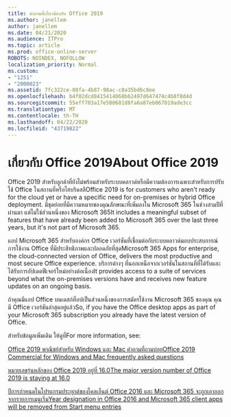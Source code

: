 ```yaml
---
title: คําถามที่เกี่ยวข้องกับ Office 2019
ms.author: janellem
author: janellem
ms.date: 04/21/2020
ms.audience: ITPro
ms.topic: article
ms.prod: office-online-server
ROBOTS: NOINDEX, NOFOLLOW
localization_priority: Normal
ms.custom:
- "1251"
- "2000023"
ms.assetid: 7fc322ce-08fa-4b87-98ac-c8a35bd6c8ee
ms.openlocfilehash: b4f02dcd8415414068b62497d647474c4b8f8d4d
ms.sourcegitcommit: 55eff703a17e500681d8fa6a87eb067019ade3cc
ms.translationtype: MT
ms.contentlocale: th-TH
ms.lasthandoff: 04/22/2020
ms.locfileid: "43719822"
---
```

# <a name="about-office-2019"></a><span data-ttu-id="95fca-102">เกี่ยวกับ Office 2019</span><span class="sxs-lookup"><span data-stu-id="95fca-102">About Office 2019</span></span>

<span data-ttu-id="95fca-103">Office 2019 สําหรับลูกค้าที่ยังไม่พร้อมสําหรับระบบคลาวด์หรือมีความต้องการเฉพาะสําหรับการปรับใช้ Office ในสถานที่หรือไฮบริดสลี</span><span class="sxs-lookup"><span data-stu-id="95fca-103">Office 2019 is for customers who aren't ready for the cloud yet or have a specific need for on-premises or hybrid Office deployment.</span></span> <span data-ttu-id="95fca-104">มีชุดย่อยที่มีความหมายของคุณลักษณะที่เพิ่มลงใน Microsoft 365 ในช่วงสามปีที่ผ่านมา แต่ไม่ใช่ส่วนหนึ่งของ Microsoft 365</span><span class="sxs-lookup"><span data-stu-id="95fca-104">It includes a meaningful subset of features that have already been added to Microsoft 365 over the last three years, but it's not part of Microsoft 365.</span></span>
  
<span data-ttu-id="95fca-105">แอป Microsoft 365 สําหรับองค์กร Office เวอร์ชันที่เชื่อมต่อกับระบบคลาวด์มอบประสบการณ์การใช้งาน Office ที่มีประสิทธิภาพและปลอดภัยที่สุด</span><span class="sxs-lookup"><span data-stu-id="95fca-105">Microsoft 365 Apps for enterprise, the cloud-connected version of Office, delivers the most productive and most secure Office experience.</span></span> <span data-ttu-id="95fca-106">บริการต่างๆ ที่นอกเหนือจากเวอร์ชันในสถานที่ที่ได้รับและได้รับการอัปเดตฟีเจอร์ใหม่อย่างต่อเนื่อง</span><span class="sxs-lookup"><span data-stu-id="95fca-106">It provides access to a suite of services beyond what the on-premises versions have and receives new feature updates on an ongoing basis.</span></span>
  
<span data-ttu-id="95fca-107">ถ้าคุณมีแอป Office บนเดสก์ท็อปเป็นส่วนหนึ่งของการสมัครใช้งาน Microsoft 365 ของคุณ คุณมี Office เวอร์ชันล่าสุดอยู่แล้ว</span><span class="sxs-lookup"><span data-stu-id="95fca-107">So, if you have the Office desktop apps as part of your Microsoft 365 subscription you already have the latest version of Office.</span></span>
  
<span data-ttu-id="95fca-108">สำหรับข้อมูลเพิ่มเติม ให้ดูที่</span><span class="sxs-lookup"><span data-stu-id="95fca-108">For more information, see:</span></span>
  
[<span data-ttu-id="95fca-109">Office 2019 พาณิชย์สําหรับ Windows และ Mac คําถามที่ถามบ่อย</span><span class="sxs-lookup"><span data-stu-id="95fca-109">Office 2019 Commercial for Windows and Mac frequently asked questions</span></span>](https://support.microsoft.com/help/4133312)
  
[<span data-ttu-id="95fca-110">หมายเลขรุ่นหลักของ Office 2019 อยู่ที่ 16.0</span><span class="sxs-lookup"><span data-stu-id="95fca-110">The major version number of Office 2019 is staying at 16.0</span></span>](https://docs.microsoft.com/deployoffice/office2019/overview)
  
[<span data-ttu-id="95fca-111">ปีการกําหนดในโปรแกรมประยุกต์ของไคลเอ็นต์ Office 2016 และ Microsoft 365 จะถูกเอาออกจากรายการเมนูเริ่ม</span><span class="sxs-lookup"><span data-stu-id="95fca-111">Year designation in Office 2016 and Microsoft 365 client apps will be removed from Start menu entries</span></span>](https://support.office.com/article/8fe5e052-76d2-49de-af30-2e84ed3da907?wt.mc_id=Alchemy_ClientDIA)
  